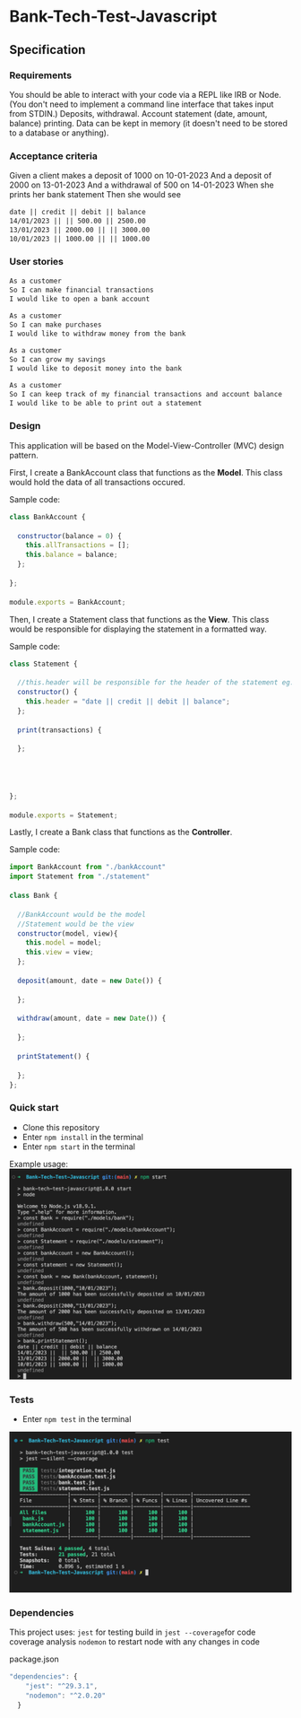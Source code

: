 # Bank-Tech-Test-Javascript

## Specification

### Requirements

You should be able to interact with your code via a REPL like IRB or Node. (You don't need to implement a command line interface that takes input from STDIN.)
Deposits, withdrawal.
Account statement (date, amount, balance) printing.
Data can be kept in memory (it doesn't need to be stored to a database or anything).

### Acceptance criteria

Given a client makes a deposit of 1000 on 10-01-2023
And a deposit of 2000 on 13-01-2023
And a withdrawal of 500 on 14-01-2023
When she prints her bank statement
Then she would see
```
date || credit || debit || balance
14/01/2023 || || 500.00 || 2500.00
13/01/2023 || 2000.00 || || 3000.00
10/01/2023 || 1000.00 || || 1000.00
```
### User stories

```
As a customer
So I can make financial transactions
I would like to open a bank account
```

```
As a customer
So I can make purchases
I would like to withdraw money from the bank 
```

```
As a customer
So I can grow my savings
I would like to deposit money into the bank
```

```
As a customer
So I can keep track of my financial transactions and account balance
I would like to be able to print out a statement
```

### Design

This application will be based on the Model-View-Controller (MVC) design pattern.

First, I create a BankAccount class that functions as the <b>Model</b>. This class would hold the data of all transactions occured.

Sample code: 

```javascript
class BankAccount {

  constructor(balance = 0) {
    this.allTransactions = [];
    this.balance = balance;
  };

};

module.exports = BankAccount;
```

Then, I create a Statement class that functions as the <b>View</b>. This class would be responsible for displaying the statement in a formatted way.

Sample code:

```javascript
class Statement {

  //this.header will be responsible for the header of the statement eg. date, credit, debit, balance
  constructor() {
    this.header = "date || credit || debit || balance";
  };

  print(transactions) {

  };



  
};

module.exports = Statement;
```

Lastly, I create a Bank class that functions as the <b>Controller</b>.

Sample code:

```javascript
import BankAccount from "./bankAccount"
import Statement from "./statement"

class Bank {
  
  //BankAccount would be the model
  //Statement would be the view
  constructor(model, view){
    this.model = model;
    this.view = view;  
  };

  deposit(amount, date = new Date()) {

  };

  withdraw(amount, date = new Date()) {

  };

  printStatement() {

  };
};
```

### Quick start

* Clone this repository
* Enter `npm install` in the terminal
* Enter `npm start` in the terminal

Example usage:
![This is an image of an example usage in node environment](/assets/images/example_usage.png)


### Tests

* Enter `npm test` in the terminal

![This is an image of Jest tests passing](/assets/images/jest_test.png)


### Dependencies

This project uses:
`jest` for testing
build in `jest --coverage`for code coverage analysis
`nodemon` to restart node with any changes in code

package.json
```javascript
"dependencies": {
    "jest": "^29.3.1",
    "nodemon": "^2.0.20"
  }
```



